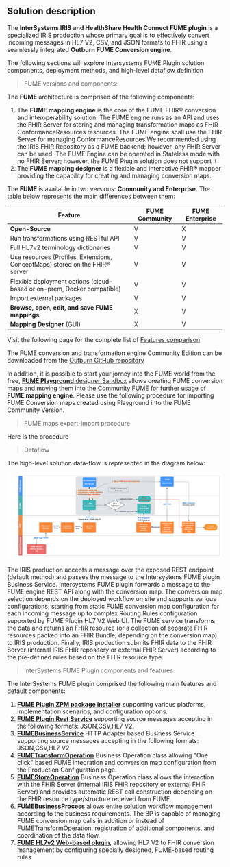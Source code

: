 ## Solution description

The **InterSystems IRIS and HealthShare Health Connect FUME plugin** is a specialized IRIS production whose primary goal is to effectively convert incoming messages in HL7 V2, CSV, and JSON formats to FHIR using a seamlessly integrated **Outburn FUME Conversion engine**. 

The following sections will explore Intersystems FUME Plugin solution components, deployment methods, and high-level dataflow definition

> FUME versions and components: 

The  **FUME** architecture is comprised of the following components: 
1. The **FUME mapping engine** is the core of the FUME FHIR® conversion and interoperability solution. The FUME engine runs as an API and uses the FHIR Server for storing and managing transformation maps as FHIR ConformanceResources resources. The FUME engine shall use the FHIR Server for managing ConformanceResources.We recommended using the IRIS FHIR Repository as a FUME backend; however, any FHIR Server can be used. The FUME Engine can be operated in Stateless mode with no FHIR Server; however, the FUME Plugin solution does not support it
2. The **FUME mapping designer** is a flexible and interactive FHIR® mapper providing the capability for creating and managing conversion maps.

The **FUME** is available in two versions: **Community and Enterprise**. The table below represents the main differences between them:

|Feature | FUME Community | FUME Enterprise |
|---------|-------------|---------------|
|**Open-Source**|V|X|
|Run transformations using RESTful API|V|V|
|Full HL7v2 terminology dictionaries|V|V|
|Use resources (Profiles, Extensions, ConceptMaps) stored on the FHIR® server|V|V|
|Flexible deployment options (cloud-based or on-prem, Docker compatible)|V|V|
|Import external packages|V|V|
|**Browse, open, edit, and save FUME mappings**|X|V|
|**Mapping Designer** (GUI)|X|V|

Visit the following page for the complete list of [Features comparison](https://outburn.co.il/discover-your-perfect-fume-match)

The FUME conversion and transformation engine Community Edition can be downloaded from the [Outburn GitHub repository](https://github.com/Outburn-IL/fume-community)

In addition, it is possible to start your jorney into the FUME world from the free, [**FUME Playground** designer Sandbox](https://try.fume.health) allows creating FUME conversion maps and moving them into the Community FUME for further usage of  **FUME mapping engine**. 
Please use the following procedure for importing FUME Conversion maps created using Playground into the FUME Community Version.

> FUME maps export-import procedure

Here is the procedure

> Dataflow

The high-level solution data-flow is represented in the diagram below:

![Alt text](img/Fume-plugin-dataflow.png)

The  IRIS production accepts a message over the exposed REST endpoint (default method)  and passes the message to the Intersystems FUME  plugin Business Service. Intersystems FUME plugin forwards a message to the FUME engine REST API along with the conversion map. The conversion map selection depends on the deployed workflow on site and supports various configurations, starting from static FUME conversion map configuration for each incoming message up to complex Routing Rules configuration supported by FUME Plugin HL7 V2 Web UI. The FUME service transforms the data and returns an FHIR resource (or a collection of separate FHIR resources packed into an FHIR Bundle, depending on the conversion map) to IRIS production. Finally, IRIS production submits FHIR data to the FHIR Server (internal IRIS FHIR repository or external FHIR Server) according to the pre-defined rules based on the FHIR resource type.

> InterSystems FUME Plugin components and features

The InterSystems FUME plugin comprised the following main features and default components:

1. [**FUME Plugin ZPM package installer**](installation.md) supporting various platforms, implementation scenarios, and configuration options.
2. [**FUME Plugin Rest Service**](configuration.md#iris-fume-plugin-rest-service) supporting source messages accepting in the following formats: JSON,CSV,HL7 V2.
3. [**FUMEBusinessService**](configuration.md#fumebusinessservice-component) HTTP Adapter based Business Service supporting source messages accepting  in the following formats: JSON,CSV,HL7 V2
4. [**FUMETransformOperation**](configuration.md#fumetransformoperation-component) Business Operation class allowing "One click" based  FUME integration and conversion map configuration from the Production Configuration page. 
5. [**FUMEStoreOperation**](configuration.md#fumestoreoperation-component) Business Operation class allows the interaction with the FHIR Server (internal IRIS FHIR  repository or external FHIR Server) and provides automatic REST call construction depending on the FHIR resource type/structure received from FUME. 
6. [**FUMEBusinessProcess**](configuration.md#development-and-customization-of-production-business-processes-using-iris-fume-plugin-components) allows entire solution workflow management according to the business requirements. The BP is capable of managing FUME conversion map calls in addition or instead of FUMETransformOperation, registration of additional components, and coordination of the data flow.
7. [**FUME HL7v2 Web-based plugin**](fume-tester.md), allowing HL7 V2 to FHIR conversion management by configuring specially designed, FUME-based routing rules





